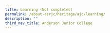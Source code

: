 ```yaml
---
title: Learning (Not completed)
permalink: /about-asrjc/heritage/ajc/learning/
description: ""
third_nav_title: Anderson Junior College
---
```


